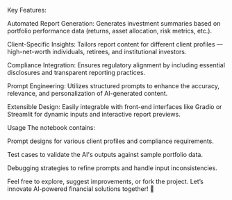 Key Features:

Automated Report Generation: Generates investment summaries based on portfolio performance data (returns, asset allocation, risk metrics, etc.).

Client-Specific Insights: Tailors report content for different client profiles — high-net-worth individuals, retirees, and institutional investors.


Compliance Integration: Ensures regulatory alignment by including essential disclosures and transparent reporting practices.

Prompt Engineering: Utilizes structured prompts to enhance the accuracy, relevance, and personalization of AI-generated content.

Extensible Design: Easily integrable with front-end interfaces like Gradio or Streamlit for dynamic inputs and interactive report previews.


Usage
The notebook contains:

Prompt designs for various client profiles and compliance requirements.

Test cases to validate the AI's outputs against sample portfolio data.

Debugging strategies to refine prompts and handle input inconsistencies.


Feel free to explore, suggest improvements, or fork the project. Let’s innovate AI-powered financial solutions together! 🚀

